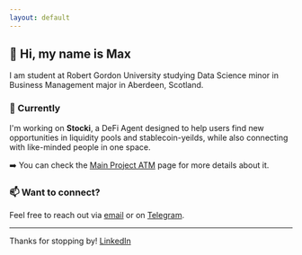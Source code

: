 ```yaml
---
layout: default
---
```


## 👋 Hi, my name is Max 

I am student at Robert Gordon University studying Data Science minor in Business Management major in Aberdeen, Scotland. 

### 🚀 Currently

I'm working on **Stocki**, a DeFi Agent designed to help users find new opportunities in liquidity pools and stablecoin-yeilds, while also connecting with like-minded people in one space.

➡️ You can check the [Main Project ATM](/projects.md) page for more details about it.


### 📫 Want to connect?

Feel free to reach out via [email](mailto:sviderskiymaks04@gmail.com) or on [Telegram](https://github.com/MaxSvid).

---

Thanks for stopping by! [LinkedIn](https://www.linkedin.com/in/max-sviderskyi-b28b01248/)
